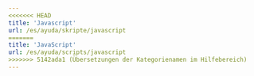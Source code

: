 ```yaml
---
<<<<<<< HEAD
title: 'Javascript'
url: /es/ayuda/skripte/javascript
=======
title: 'JavaScript'
url: /es/ayuda/scripts/javascript
>>>>>>> 5142ada1 (Übersetzungen der Kategorienamen im Hilfebereich)
---
```


